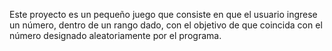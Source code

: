 Este proyecto es un pequeño juego que consiste en que el usuario ingrese un número, dentro de un rango dado, con el objetivo de que coincida con el número designado aleatoriamente por el programa.
